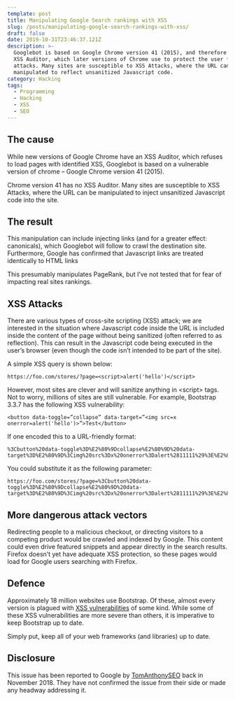 ```yaml
---
template: post
title: Manipulating Google Search rankings with XSS
slug: /posts/manipulating-google-search-rankings-with-xss/
draft: false
date: 2019-10-31T23:46:37.121Z
description: >-
  Googlebot is based on Google Chrome version 41 (2015), and therefore it has no
  XSS Auditor, which later versions of Chrome use to protect the user from XSS
  attacks. Many sites are susceptible to XSS Attacks, where the URL can be
  manipulated to reflect unsanitized Javascript code.
category: Hacking
tags:
  - Programming
  - Hacking
  - XSS
  - SEO
---
```

## The cause

While new versions of Google Chrome have an XSS Auditor, which refuses to load pages with identified XSS, Googlebot is based on a vulnerable version of chrome – Google Chrome version 41 (2015). 

Chrome version 41 has no XSS Auditor. Many sites are susceptible to XSS Attacks, where the URL can be manipulated to inject unsanitized Javascript code into the site.



## The result

This manipulation can include injecting links (and for a greater effect: canonicals), which Googlebot will follow to crawl the destination site. Furthermore, Google has confirmed that Javascript links are treated identically to HTML links

This presumably manipulates PageRank, but I’ve not tested that for fear of impacting real sites rankings.



## XSS Attacks

There are various types of cross-site scripting (XSS) attack; we are interested in the situation where Javascript code inside the URL is included inside the content of the page without being sanitized (often referred to as reflection). This can result in the Javascript code being executed in the user’s browser (even though the code isn’t intended to be part of the site).

A simple XSS query is shown below:

```
https://foo.com/stores/?page=<script>alert('hello')</script>
```

However, most sites are clever and will sanitize anything in \<script\> tags. Not to worry, millions of sites are still vulnerable. For example, Bootstrap 3.3.7 has the following XSS vulnerability:

```
<button data-toggle=”collapse” data-target=”<img src=x onerror=alert('hello')>”>Test</button>
```

If one encoded this to a URL-friendly format:

```
%3Cbutton%20data-toggle%3D%E2%80%9Dcollapse%E2%80%9D%20data-target%3D%E2%80%9D%3Cimg%20src%3Dx%20onerror%3Dalert%2811111%29%3E%E2%80%9D%3ETest%3C%2Fbutton%3E
```

You could substitute it as the following parameter:

```
https://foo.com/stores/?page=%3Cbutton%20data-toggle%3D%E2%80%9Dcollapse%E2%80%9D%20data-target%3D%E2%80%9D%3Cimg%20src%3Dx%20onerror%3Dalert%2811111%29%3E%E2%80%9D%3ETest%3C%2Fbutton%3E
```



## More dangerous attack vectors

Redirecting people to a malicious checkout, or directing visitors to a competing product  would be crawled and indexed by Google. This content could even drive featured snippets and appear directly in the search results. Firefox doesn’t yet have adequate XSS protection, so these pages would load for Google users searching with Firefox.



## Defence

Approximately 18 million websites use Bootstrap. Of these, almost every version is plagued with [XSS vulnerabilities](https://snyk.io/vuln/npm:bootstrap) of some kind. While some of these XSS vulnerabilities are more severe than others, it is imperative to keep Bootstrap up to date.

Simply put, keep all of your web frameworks (and libraries) up to date.



## Disclosure

This issue has been reported to Google by [TomAnthonySEO](https:/www.twitter.com/TomAnthonySEO) back in November 2018. They have not confirmed the issue from their side or made any headway addressing it.
